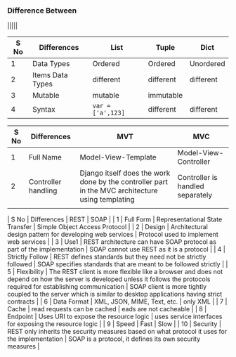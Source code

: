 ### Difference Between

|||||

| S No | Differences | List | Tuple | Dict |
|---|---|---|---|---|
| 1 | Data Types | Ordered | Ordered | Unordered |
| 2 | Items Data Types | different | different | different |
| 3 | Mutable | mutable | immutable | 
| 4 | Syntax | ``` var = ['a',123] ``` | different | different |

| S No | Differences | MVT | MVC |
|---|---|---|---|
| 1 | Full Name | Model-View-Template | Model-View-Controller |
| 2 | Controller handling | Django itself does the work done by the controller part in the MVC architecture using templating | Controller is handled separately |
|||||

| S No | Differences | REST | SOAP |
| 1 | Full Form | Representational State Transfer | Simple Object Access Protocol |
| 2 | Design | Architectural design pattern for developing web services | Protocol used to implement web services |
| 3 | Use1 | REST architecture can have SOAP protocol as part of the implementation | SOAP cannot use REST as it is a protocol |
| 4 | Strictly Follow | REST defines standards but they need not be strictly followed | SOAP specifies standards that are meant to be followed strictly |
| 5 | Flexibility | The REST client is more flexible like a browser and does not depend on how the server is developed unless it follows the protocols required for establishing communication | SOAP client is more tightly coupled to the server which is similar to desktop applications having strict contracts |
| 6 | Data Format | XML, JSON, MIME, Text, etc. | only XML |
| 7 | Cache | read requests can be cached | eads are not cacheable |
| 8 | Endpoint | Uses URI to expose the resource logic | uses service interfaces for exposing the resource logic |
| 9 | Speed | Fast | Slow |
| 10 | Security | REST only inherits the security measures based on what protocol it uses for the implementation | SOAP is a protocol, it defines its own security measures |
